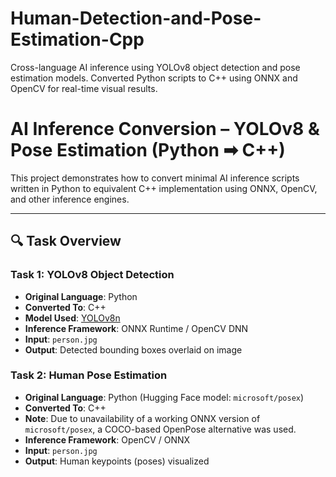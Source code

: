 # Human-Detection-and-Pose-Estimation-Cpp
Cross-language AI inference using YOLOv8 object detection and pose estimation models. Converted Python scripts to C++ using ONNX and OpenCV for real-time visual results.
# AI Inference Conversion – YOLOv8 & Pose Estimation (Python ➡ C++)

This project demonstrates how to convert minimal AI inference scripts written in Python to equivalent C++ implementation using ONNX, OpenCV, and other inference engines.

---

## 🔍 Task Overview

### Task 1: YOLOv8 Object Detection
- **Original Language**: Python
- **Converted To**: C++
- **Model Used**: [YOLOv8n](https://github.com/ultralytics/ultralytics)
- **Inference Framework**: ONNX Runtime / OpenCV DNN
- **Input**: `person.jpg`
- **Output**: Detected bounding boxes overlaid on image

### Task 2: Human Pose Estimation
- **Original Language**: Python (Hugging Face model: `microsoft/posex`)
- **Converted To**: C++
- **Note**: Due to unavailability of a working ONNX version of `microsoft/posex`, a COCO-based OpenPose alternative was used.
- **Inference Framework**: OpenCV / ONNX
- **Input**: `person.jpg`
- **Output**: Human keypoints (poses) visualized

